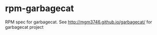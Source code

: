 # rpm-garbagecat
RPM spec for garbagecat. See http://mgm3746.github.io/garbagecat/ for garbagecat project
